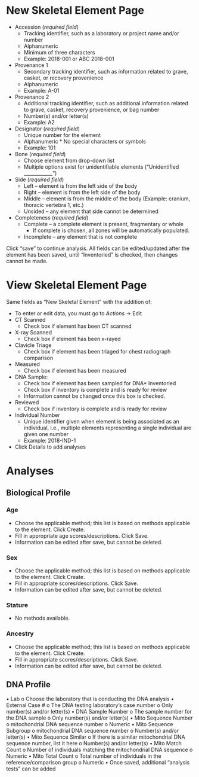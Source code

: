 # New Skeletal Element Page

* Accession (*required field*)
  * Tracking identifier, such as a laboratory or project name and/or number
  * Alphanumeric
  * Minimum of three characters
  * Example: 2018-001 or ABC 2018-001
* Provenance 1
  * Secondary tracking identifier, such as information related to grave, casket, or recovery provenience
  * Alphanumeric
  * Example: A-01
* Provenance 2
  * Additional tracking identifier, such as additional information related to grave, casket, recovery provenience, or bag number
  * Number(s) and/or letter(s)
  * Example: A2
* Designator (*required field*)
  * Unique number for the element
  * Alphanumeric  * No special characters or symbols
  * Example: 101
* Bone (*required field*)
  * Choose element from drop-down list
  * Multiple options exist for unidentifiable elements (“Unidentified ____________”)
* Side (*required field*)
  * Left – element is from the left side of the body
  * Right – element is from the left side of the body
  * Middle – element is from the middle of the body (Example: cranium, thoracic vertebra 1, etc.)
  * Unsided – any element that side cannot be determined
* Completeness (*required field*)
  * Complete – a complete element is present, fragmentary or whole
    * If complete is chosen, all zones will be automatically populated.
  * Incomplete – any element that is not complete

Click “save” to continue analysis. All fields can be edited/updated after the element has been saved, until “Inventoried” is checked, then changes cannot be made.

# View Skeletal Element Page

Same fields as “New Skeletal Element” with the addition of:
* To enter or edit data, you must go to *Actions* → Edit
* CT Scanned
  * Check box if element has been CT scanned
* X-ray Scanned
  * Check box if element has been x-rayed
* Clavicle Triage
  * Check box if element has been triaged for chest radiograph comparison
* Measured
  * Check box if element has been measured
* DNA Sample:
  * Check box if element has been sampled for DNA* Inventoried
  * Check box if inventory is complete and is ready for review
  * Information cannot be changed once this box is checked.
* Reviewed
  * Check box if inventory is complete and is ready for review
* Individual Number
  * Unique identifier given when element is being associated as an individual, i.e., multiple elements representing a single individual are given one number
  * Example: 2018-IND-1
* Click Details to add analyses


# Analyses

## Biological Profile
### Age
* Choose the applicable method; this list is based on methods applicable to the element. Click Create.
* Fill in appropriate age scores/descriptions. Click Save.
* Information can be edited after save, but cannot be deleted.
### Sex
* Choose the applicable method; this list is based on methods applicable to the element. Click Create.
* Fill in appropriate scores/descriptions. Click Save.
* Information can be edited after save, but cannot be deleted.
### Stature
* No methods available.
### Ancestry
* Choose the applicable method; this list is based on methods applicable to the element. Click Create.
* Fill in appropriate scores/descriptions. Click Save.
* Information can be edited after save, but cannot be deleted.


## DNA Profile
•	Lab 
o	Choose the laboratory that is conducting the DNA analysis
•	External Case #
o	The DNA testing laboratory’s case number
o	Only number(s) and/or letter(s)
•	DNA Sample Number 
o	The sample number for the DNA sample
o	Only number(s) and/or letter(s)
•	Mito Sequence Number
o	mitochondrial DNA sequence number
o	Numeric
•	Mito Sequence Subgroup
o	mitochondrial DNA sequence number
o	Number(s) and/or letter(s)
•	Mito Sequence Similar
o	If there is a similar mitochondrial DNA sequence number, list it here
o	Number(s) and/or letter(s)
•	Mito Match Count
o	Number of individuals matching the mitochondrial DNA sequence 
o	Numeric
•	Mito Total Count
o	Total number of individuals in the reference/comparison group 
o	Numeric
•	Once saved, additional “analysis tests” can be added
